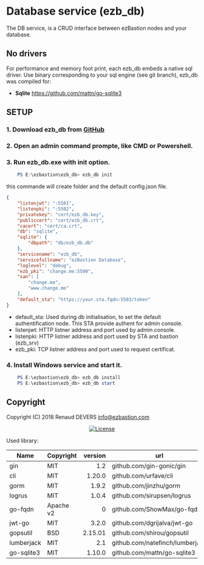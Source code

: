#  Database service (ezb_db)

The DB service, is a CRUD interface between ezBastion nodes and your database.

## No drivers

For performance and memory foot print, each ezb_db embeds a native sql driver. Use
binary corresponding to your sql engine (see git branch), ezb_db was compiled for:
- **Sqlite** https://github.com/mattn/go-sqlite3

## SETUP


### 1. Download ezb_db from [GitHub](<https://github.com/ezBastion/ezb_db/releases/latest>)

### 2. Open an admin command prompte, like CMD or Powershell.

### 3. Run ezb_db.exe with **init** option.

```powershell
    PS E:\ezbastion\ezb_db> ezb_db init
```

this commande will create folder and the default config.json file.
```json
{
    "listenjwt": ":5501",
    "listenpki": ":5502",
    "privatekey": "cert/ezb_db.key",
    "publiccert": "cert/ezb_db.crt",
    "cacert": "cert/ca.crt",
    "db": "sqlite",
    "sqlite": {
        "dbpath": "db/ezb_db.db"
    },
    "servicename": "ezb_db",
    "servicefullname": "ezBastion Database",
    "loglevel": "debug",
    "ezb_pki": "change.me:5500",
    "san": [
        "change.me",
        "www.change.me"
    ],
    "default_sta": "https://your.sta.fqdn:5503/token"
}
```

- default_sta: Used during db initialisation, to set the default authentification node. This STA provide authent for admin console.
- listenjwt: HTTP listner address and port used by admin console.
- listenpki: HTTP listner address and port used by STA and bastion (ezb_srv)
- ezb_pki: TCP listner address and port used to request certificat.

### 4. Install Windows service and start it.

```powershell
    PS E:\ezbastion\ezb_db> ezb_db install
    PS E:\ezbastion\ezb_db> ezb_db start
```




## Copyright

Copyright (C) 2018 Renaud DEVERS info@ezbastion.com
<p align="center">
<a href="LICENSE"><img src="https://img.shields.io/badge/license-AGPL%20v3-blueviolet.svg?style=for-the-badge&logo=gnu" alt="License"></a></p>


Used library:

Name       | Copyright | version | url
-----------|-----------|--------:|----------------------------
gin        | MIT       | 1.2     | github.com/gin-gonic/gin
cli        | MIT       | 1.20.0  | github.com/urfave/cli
gorm       | MIT       | 1.9.2   | github.com/jinzhu/gorm
logrus     | MIT       | 1.0.4   | github.com/sirupsen/logrus
go-fqdn    | Apache v2 | 0       | github.com/ShowMax/go-fqdn
jwt-go     | MIT       | 3.2.0   | github.com/dgrijalva/jwt-go
gopsutil   | BSD       | 2.15.01 | github.com/shirou/gopsutil
lumberjack | MIT       | 2.1     | github.com/natefinch/lumberjack
go-sqlite3 | MIT       | 1.10.0  | github.com/mattn/go-sqlite3